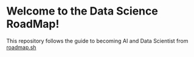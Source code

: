 # Welcome to the Data Science RoadMap!

This repository follows the guide to becoming AI and Data Scientist from [roadmap.sh](https://roadmap.sh/ai-data-scientist)